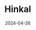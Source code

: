 ---  
layout: startup_page  
title: "Hinkal"  
id: "hinkal.pro"  
permalink: "/hinkalhinkal.pro04262024/"  
website: "https://hinkal.pro/"  
funding_round: "Strategic Funding"  
funding_amount: "$1.4M"  
investors: "SALT Fund, Draper Associates, SNZ, Peer VC"  
about: "Hinkal is a multi-chain privacy layer for confidential decentralized finance (DeFi) transactions. It uses a zero-knowledge (ZK)-protocol to enable end-to-end secure confidentiality, allowing institutional investors to participate in DeFi markets with increased anonymity and without the risks of copy trading or front running. The platform also offers a solution for private token liquidation for VCs and founding teams."  
markets: "Fintech, DeFi, Blockchain Services, Bitcoin, Cryptocurrency"  
hq: "Menlo Park, California, United States"  
founded_year: "2021"  
linkedin: "https://www.linkedin.com/company/hinkal"  
twitter: "https://twitter.com/hinkal_protocol"  
instagram: ""  
facebook: ""  
crunchbase: "https://www.crunchbase.com/organization/hinkal-protocol"  
pitchbook: "https://pitchbook.com/profiles/company/522896-23"  

date_display: "26-Apr-2024"  
date: "2024-04-26"

# SEO Optimization  
meta_title: "Hinkal - Strategic Funding Funding ($1.4M)"  
meta_description: "Hinkal, Hinkal is a multi-chain privacy layer for confidential decentralized finance (DeFi) transactions. It uses a zero-knowledge (ZK)-protocol to enable end..."  
meta_keywords: "Hinkal, Fintech, DeFi, Blockchain Services, Bitcoin, Cryptocurrency, Strategic Funding funding"  
canonical_url: "https://startup.projectstartups.com/hinkalhinkal.pro04262024/"  
---